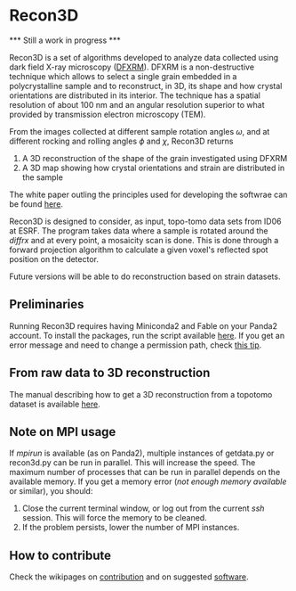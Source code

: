 # Recon3D

*** Still a work in progress ***

Recon3D is a set of algorithms developed to analyze data collected using dark field X-ray microscopy ([DFXRM](https://www.nature.com/articles/ncomms7098)). DFXRM is a non-destructive technique which allows to select a single grain embedded in a polycrystalline sample and to reconstruct, in 3D, its shape and how crystal orientations are distributed in its interior. The technique has a spatial resolution of about 100 nm and an angular resolution superior to what provided by transmission electron microscopy (TEM).

From the images collected at different sample rotation angles $\omega$, and at different rocking and rolling angles $\phi$ and $\chi$, Recon3D returns
1. A 3D reconstruction of the shape of the grain investigated using DFXRM
2. A 3D map showing how crystal orientations and strain are distributed in the sample

The white paper outling the principles used for developing the softwrae can be found [here](https://github.com/acjak/Recon3D/raw/master/dfxm.pdf).

Recon3D is designed to consider, as input, topo-tomo data sets from ID06 at ESRF. The program takes data where a sample is rotated around the *diffrx* and at every point, a mosaicity scan is done. This is done through a forward projection algorithm to calculate a given voxel's reflected spot position on the detector.

Future versions will be able to do reconstruction based on strain datasets.

## Preliminaries

Running Recon3D requires having Miniconda2 and Fable on your Panda2 account. To install the packages, run the script available [here](https://github.com/acjak/fable-install). If you get an error message and need to change a permission path, check [this tip](http://stackoverflow.com/questions/35246386/conda-command-not-found).

## From raw data to 3D reconstruction

The manual describing how to get a 3D reconstruction from a topotomo dataset is available [here](https://github.com/albusdemens/Recon3D/blob/master/Manual_Recon3D.pdf).

## Note on MPI usage

If *mpirun* is available (as on Panda2), multiple instances of getdata.py or recon3d.py can be run in parallel. This will increase the speed. The maximum number of processes that can be run in parallel depends on the available memory. If you get a memory error (*not enough memory available* or similar), you should:
1. Close the current terminal window, or log out from the current *ssh* session. This will force the memory to be cleaned.
2. If the problem persists, lower the number of MPI instances.

## How to contribute

Check the wikipages on [contribution](https://github.com/albusdemens/Recon3D/wiki/How-to-contribute) and on suggested [software](https://github.com/albusdemens/Recon3D/wiki/Suggested-software-tools).
